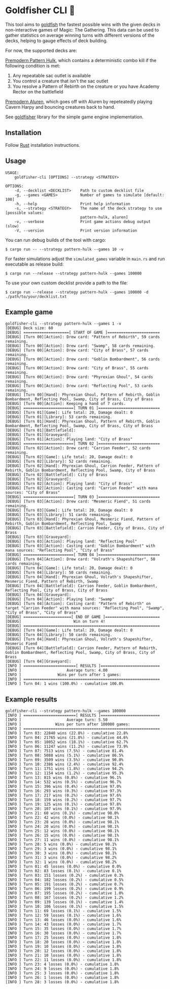 # Goldfisher CLI 🎣

This tool aims to [goldfish](https://mtg.fandom.com/wiki/Goldfishing) the fastest possible wins with the given decks in non-interactive games of Magic: The Gathering. This data can be used to gather statistics on average winning turns with different versions of the decks, helping to gauge effects of deck building.

For now, the supported decks are:

[Premodern Pattern Hulk](https://scryfall.com/@Cadiac/decks/79289c7a-f60c-4eff-809e-d83f86dd37c0), which contains a deterministic combo kill if the following condition is met:
1. Any repeatable sac outlet is available
2. You control a creature that isn't the sac outlet
3. You resolve a Pattern of Rebirth on the creature or you have Academy Rector on the battlefield

[Premodern Aluren](https://scryfall.com/@Cadiac/decks/a4aa0d03-bc15-44eb-bf4e-cb95d4dc8cbc), which goes off with Aluren by repeteatedly playing Cavern Harpy and bouncing creatures back to hand.

See [goldfisher](https://github.com/Cadiac/goldfisher/) library for the simple game engine implementation.

## Installation

Follow [Rust](https://www.rust-lang.org/en-US/install.html) installation instructions.

## Usage

```console
USAGE:
    goldfisher-cli [OPTIONS] --strategy <STRATEGY>

OPTIONS:
    -d, --decklist <DECKLIST>    Path to custom decklist file
    -g, --games <GAMES>          Number of games to simulate [default: 100]
    -h, --help                   Print help information
    -s, --strategy <STRATEGY>    The name of the deck strategy to use [possible values:
                                 pattern-hulk, aluren]
    -v, --verbose                Print game actions debug output (slow)
    -V, --version                Print version information

```

You can run debug builds of the tool with cargo:

```console
$ cargo run -- --strategy pattern-hulk --games 10 -v
```

For faster simulations adjust the `simulated_games` variable in `main.rs` and run executable as release build:

```console
$ cargo run --release --strategy pattern-hulk --games 100000
```

To use your own custom decklist provide a path to the file:

```console
$ cargo run --release --strategy pattern-hulk --games 100000 -d ./path/to/your/decklist.txt
```

## Example game

```console
goldfisher-cli --strategy pattern-hulk --games 1 -v
[DEBUG] Deck size: 60
[DEBUG] ====================[ START OF GAME ]=======================
[DEBUG] [Turn 00][Action]: Drew card: "Pattern of Rebirth", 59 cards remaining.
[DEBUG] [Turn 00][Action]: Drew card: "Swamp", 58 cards remaining.
[DEBUG] [Turn 00][Action]: Drew card: "City of Brass", 57 cards remaining.
[DEBUG] [Turn 00][Action]: Drew card: "Goblin Bombardment", 56 cards remaining.
[DEBUG] [Turn 00][Action]: Drew card: "City of Brass", 55 cards remaining.
[DEBUG] [Turn 00][Action]: Drew card: "Phyrexian Ghoul", 54 cards remaining.
[DEBUG] [Turn 00][Action]: Drew card: "Reflecting Pool", 53 cards remaining.
[DEBUG] [Turn 00][Hand]: Phyrexian Ghoul, Pattern of Rebirth, Goblin Bombardment, Reflecting Pool, Swamp, City of Brass, City of Brass
[DEBUG] [Turn 00][Action]: Keeping a hand of 7 cards.
[DEBUG] ======================[ TURN 01 ]===========================
[DEBUG] [Turn 01][Game]: Life total: 20, Damage dealt: 0
[DEBUG] [Turn 01][Library]: 53 cards remaining.
[DEBUG] [Turn 01][Hand]: Phyrexian Ghoul, Pattern of Rebirth, Goblin Bombardment, Reflecting Pool, Swamp, City of Brass, City of Brass
[DEBUG] [Turn 01][Battlefield]: 
[DEBUG] [Turn 01][Graveyard]: 
[DEBUG] [Turn 01][Action]: Playing land: "City of Brass"
[DEBUG] ======================[ TURN 02 ]===========================
[DEBUG] [Turn 02][Action]: Drew card: "Carrion Feeder", 52 cards remaining.
[DEBUG] [Turn 02][Game]: Life total: 20, Damage dealt: 0
[DEBUG] [Turn 02][Library]: 52 cards remaining.
[DEBUG] [Turn 02][Hand]: Phyrexian Ghoul, Carrion Feeder, Pattern of Rebirth, Goblin Bombardment, Reflecting Pool, Swamp, City of Brass
[DEBUG] [Turn 02][Battlefield]: City of Brass
[DEBUG] [Turn 02][Graveyard]: 
[DEBUG] [Turn 02][Action]: Playing land: "City of Brass"
[DEBUG] [Turn 02][Action]: Casting card: "Carrion Feeder" with mana sources: "City of Brass"
[DEBUG] ======================[ TURN 03 ]===========================
[DEBUG] [Turn 03][Action]: Drew card: "Mesmeric Fiend", 51 cards remaining.
[DEBUG] [Turn 03][Game]: Life total: 20, Damage dealt: 0
[DEBUG] [Turn 03][Library]: 51 cards remaining.
[DEBUG] [Turn 03][Hand]: Phyrexian Ghoul, Mesmeric Fiend, Pattern of Rebirth, Goblin Bombardment, Reflecting Pool, Swamp
[DEBUG] [Turn 03][Battlefield]: Carrion Feeder, City of Brass, City of Brass
[DEBUG] [Turn 03][Graveyard]: 
[DEBUG] [Turn 03][Action]: Playing land: "Reflecting Pool"
[DEBUG] [Turn 03][Action]: Casting card: "Goblin Bombardment" with mana sources: "Reflecting Pool", "City of Brass"
[DEBUG] ======================[ TURN 04 ]===========================
[DEBUG] [Turn 04][Action]: Drew card: "Volrath's Shapeshifter", 50 cards remaining.
[DEBUG] [Turn 04][Game]: Life total: 20, Damage dealt: 0
[DEBUG] [Turn 04][Library]: 50 cards remaining.
[DEBUG] [Turn 04][Hand]: Phyrexian Ghoul, Volrath's Shapeshifter, Mesmeric Fiend, Pattern of Rebirth, Swamp
[DEBUG] [Turn 04][Battlefield]: Carrion Feeder, Goblin Bombardment, Reflecting Pool, City of Brass, City of Brass
[DEBUG] [Turn 04][Graveyard]: 
[DEBUG] [Turn 04][Action]: Playing land: "Swamp"
[DEBUG] [Turn 04][Action]: Casting card: "Pattern of Rebirth" on target "Carrion Feeder" with mana sources: "Reflecting Pool", "Swamp", "City of Brass", "City of Brass"
[DEBUG] =====================[ END OF GAME ]========================
[DEBUG]                       Win on turn 4!
[DEBUG] ============================================================
[DEBUG] [Turn 04][Game]: Life total: 20, Damage dealt: 0
[DEBUG] [Turn 04][Library]: 50 cards remaining.
[DEBUG] [Turn 04][Hand]: Phyrexian Ghoul, Volrath's Shapeshifter, Mesmeric Fiend
[DEBUG] [Turn 04][Battlefield]: Carrion Feeder, Pattern of Rebirth, Goblin Bombardment, Reflecting Pool, Swamp, City of Brass, City of Brass
[DEBUG] [Turn 04][Graveyard]: 
[INFO ] =======================[ RESULTS ]==========================
[INFO ]                    Average turn: 4.00
[INFO ]                Wins per turn after 1 games:
[INFO ] ============================================================
[INFO ] Turn 04: 1 wins (100.0%) - cumulative 100.0%
```

## Example results

```
goldfisher-cli --strategy pattern-hulk --games 100000
[INFO ] =======================[ RESULTS ]==========================
[INFO ]                    Average turn: 5.50
[INFO ]               Wins per turn after 100000 games:
[INFO ] ============================================================
[INFO ] Turn 03: 22840 wins (22.8%) - cumulative 22.8%
[INFO ] Turn 04: 21765 wins (21.8%) - cumulative 44.6%
[INFO ] Turn 05: 18052 wins (18.1%) - cumulative 62.7%
[INFO ] Turn 06: 11247 wins (11.2%) - cumulative 73.9%
[INFO ] Turn 07: 7513 wins (7.5%) - cumulative 81.4%
[INFO ] Turn 08: 5088 wins (5.1%) - cumulative 86.5%
[INFO ] Turn 09: 3509 wins (3.5%) - cumulative 90.0%
[INFO ] Turn 10: 2386 wins (2.4%) - cumulative 92.4%
[INFO ] Turn 11: 1751 wins (1.8%) - cumulative 94.2%
[INFO ] Turn 12: 1154 wins (1.2%) - cumulative 95.3%
[INFO ] Turn 13: 815 wins (0.8%) - cumulative 96.1%
[INFO ] Turn 14: 532 wins (0.5%) - cumulative 96.7%
[INFO ] Turn 15: 396 wins (0.4%) - cumulative 97.0%
[INFO ] Turn 16: 293 wins (0.3%) - cumulative 97.3%
[INFO ] Turn 17: 217 wins (0.2%) - cumulative 97.6%
[INFO ] Turn 18: 159 wins (0.2%) - cumulative 97.7%
[INFO ] Turn 19: 125 wins (0.1%) - cumulative 97.8%
[INFO ] Turn 20: 107 wins (0.1%) - cumulative 97.9%
[INFO ] Turn 21: 60 wins (0.1%) - cumulative 98.0%
[INFO ] Turn 22: 42 wins (0.0%) - cumulative 98.1%
[INFO ] Turn 23: 28 wins (0.0%) - cumulative 98.1%
[INFO ] Turn 24: 20 wins (0.0%) - cumulative 98.1%
[INFO ] Turn 25: 12 wins (0.0%) - cumulative 98.1%
[INFO ] Turn 26: 15 wins (0.0%) - cumulative 98.1%
[INFO ] Turn 27: 11 wins (0.0%) - cumulative 98.1%
[INFO ] Turn 28: 5 wins (0.0%) - cumulative 98.1%
[INFO ] Turn 29: 3 wins (0.0%) - cumulative 98.1%
[INFO ] Turn 30: 3 wins (0.0%) - cumulative 98.1%
[INFO ] Turn 31: 3 wins (0.0%) - cumulative 98.2%
[INFO ] Turn 32: 1 wins (0.0%) - cumulative 98.2%
[INFO ] Turn 01: 45 losses (0.0%) - cumulative 0.0%
[INFO ] Turn 02: 83 losses (0.1%) - cumulative 0.1%
[INFO ] Turn 03: 151 losses (0.2%) - cumulative 0.3%
[INFO ] Turn 04: 182 losses (0.2%) - cumulative 0.5%
[INFO ] Turn 05: 191 losses (0.2%) - cumulative 0.7%
[INFO ] Turn 06: 199 losses (0.2%) - cumulative 0.9%
[INFO ] Turn 07: 195 losses (0.2%) - cumulative 1.0%
[INFO ] Turn 08: 167 losses (0.2%) - cumulative 1.2%
[INFO ] Turn 09: 139 losses (0.1%) - cumulative 1.4%
[INFO ] Turn 10: 106 losses (0.1%) - cumulative 1.5%
[INFO ] Turn 11: 69 losses (0.1%) - cumulative 1.5%
[INFO ] Turn 12: 59 losses (0.1%) - cumulative 1.6%
[INFO ] Turn 13: 46 losses (0.0%) - cumulative 1.6%
[INFO ] Turn 14: 43 losses (0.0%) - cumulative 1.7%
[INFO ] Turn 15: 35 losses (0.0%) - cumulative 1.7%
[INFO ] Turn 16: 30 losses (0.0%) - cumulative 1.7%
[INFO ] Turn 17: 25 losses (0.0%) - cumulative 1.8%
[INFO ] Turn 18: 20 losses (0.0%) - cumulative 1.8%
[INFO ] Turn 19: 10 losses (0.0%) - cumulative 1.8%
[INFO ] Turn 20: 12 losses (0.0%) - cumulative 1.8%
[INFO ] Turn 21: 10 losses (0.0%) - cumulative 1.8%
[INFO ] Turn 22: 11 losses (0.0%) - cumulative 1.8%
[INFO ] Turn 23: 4 losses (0.0%) - cumulative 1.8%
[INFO ] Turn 24: 9 losses (0.0%) - cumulative 1.8%
[INFO ] Turn 25: 3 losses (0.0%) - cumulative 1.8%
[INFO ] Turn 26: 1 losses (0.0%) - cumulative 1.8%
[INFO ] Turn 28: 3 losses (0.0%) - cumulative 1.8%
```